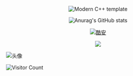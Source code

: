 <div id="title" align=center>

![Modern C++ template][github-sub-title:img]

![Anurag's GitHub stats](https://github-readme-stats.vercel.app/api?username=GUIQI008&show_icons=true&theme=radical)

[![酷安](https://img.shields.io/badge/酷安-GUIQI-yello)](http://www.coolapk.com/u/22093725)


![](https://img.shields.io/badge/无可救药的-二次猿-red)

</div>

![头像](image/IMG_2456.png)

![Visitor Count](https://profile-counter.glitch.me/GUIQI008/count.svg)

[github-sub-title:img]: https://readme-typing-svg.herokuapp.com?font=Segoe+Script&center=true&lines=GUIQI
